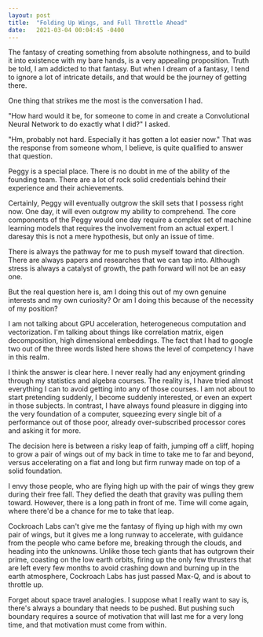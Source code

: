 ```yaml
---
layout: post
title:  "Folding Up Wings, and Full Throttle Ahead"
date:   2021-03-04 00:04:45 -0400
---
```


The fantasy of creating something from absolute nothingness, and to build it into
existence with my bare hands, is a very appealing proposition. Truth be told, I am
addicted to that fantasy. But when I dream of a fantasy, I tend to ignore a lot
of intricate details, and that would be the journey of getting there.

One thing that strikes me the most is the conversation I had. 

"How hard would it be, for someone to come in and create a Convolutional Neural
Network to do exactly what I did?" I asked.

"Hm, probably not hard. Especially it has gotten a lot easier now." That was the
response from someone whom, I believe, is quite qualified to answer that question.

Peggy is a special place. There is no doubt in me of the ability of the founding
team. There are a lot of rock solid credentials behind their experience and their
achievements.

Certainly, Peggy will eventually outgrow the skill sets that I possess right now.
One day, it will even outgrow my ability to comprehend. The core components of
the Peggy would one day require a complex set of machine learning models that
requires the involvement from an actual expert. I daresay this is not a mere hypothesis,
but only an issue of time.

There is always the pathway for me to push myself toward that direction. There
are always papers and researches that we can tap into. Although stress is always
a catalyst of growth, the path forward will not be an easy one.

But the real question here is, am I doing this out of my own genuine interests and my
own curiosity? Or am I doing this because of the necessity of my position? 

I am not talking about GPU acceleration, heterogeneous computation and vectorization.
I'm talking about things like correlation matrix, eigen decomposition, high dimensional
embeddings. The fact that I had to google two out of the three words listed here
shows the level of competency I have in this realm.

I think the answer is clear here. I never really had any enjoyment grinding through
my statistics and algebra courses. The reality is, I have tried almost everything
I can to avoid getting into any of those courses. I am not about to start pretending
suddenly, I become suddenly interested, or even an expert in those subjects. In
contrast, I have always found pleasure in digging into the very foundation of a computer,
squeezing every single bit of a performance out of those poor, already over-subscribed
processor cores and asking it for more.

The decision here is between a risky leap of faith, jumping off a cliff, hoping to grow a
pair of wings out of my back in time to take me to far and beyond, versus
accelerating on a flat and long but firm runway made on top of a solid foundation.

I envy those people, who are flying high up with the pair of wings they grew during
their free fall. They defied the death that gravity was pulling them toward.
However, there is a long path in front of me. Time will come again, where there'd be
a chance for me to take that leap.

Cockroach Labs can't give me the fantasy of flying up high with my own pair of wings,
but it gives me a long runway to accelerate, with guidance from the people who came
before me, breaking through the clouds, and heading into the unknowns. Unlike those
tech giants that has outgrown their prime, coasting on the low earth orbits, firing up
the only few thrusters that are left every few months to avoid crashing down and
burning up in the earth atmosphere, Cockroach Labs has just passed Max-Q, and is about
to throttle up.

Forget about space travel analogies. I suppose what I really want to say is, there's
always a boundary that needs to be pushed. But pushing such boundary requires a source
of motivation that will last me for a very long time, and that motivation must come
from within.
